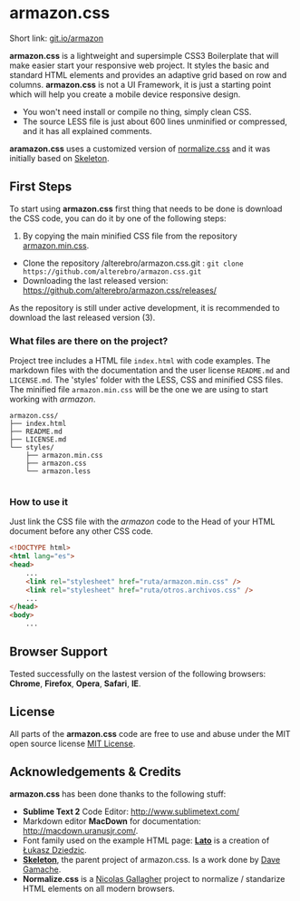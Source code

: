 # armazon.css 
Short link: [git.io/armazon](http://git.io/armazon)

**armazon.css** is a lightweight and supersimple CSS3 Boilerplate that will make easier start your responsive web project. It styles the basic and standard HTML elements and provides an adaptive grid based on row and columns. **armazon.css** is not a UI Framework, it is just a starting point which will help you create a mobile device responsive design.

- You won't need install or compile no thing, simply clean CSS.
- The source LESS file is just about 600 lines unminified or compressed, and it has all explained comments.

**aramazon.css** uses a customized version of [normalize.css](http://necolas.github.io/normalize.css/) and it was initially based on [Skeleton](http://getskeleton.com).

## First Steps
To start using **armazon.css** first thing that needs to be done is download the CSS code, you can do it by one of the following steps:

1. By copying the main minified CSS file from the repository [armazon.min.css](https://raw.githubusercontent.com/alterebro/armazon.css/master/styles/armazon.min.css).
- Clone the repository /alterebro/armazon.css.git : `git clone https://github.com/alterebro/armazon.css.git`
- Downloading the last released version: <https://github.com/alterebro/armazon.css/releases/>

As the repository is still under active development, it is recommended to download the last released version (3).

### What files are there on the project?
Project tree includes a HTML file ``index.html`` with code examples.
The markdown files with the documentation and the user license ``README.md`` and ``LICENSE.md``. The 'styles' folder with the LESS, CSS and minified CSS files. The minified file ``armazon.min.css`` will be the one we are using to start working with *armazon*. 

```
armazon.css/
├── index.html
├── README.md
├── LICENSE.md
└── styles/
    ├── armazon.min.css
    ├── armazon.css
    └── armazon.less
 
```

### How to use it
Just link the CSS file with the *armazon* code to the Head of your HTML document before any other CSS code.

```html
<!DOCTYPE html>
<html lang="es">
<head>
    ...
    <link rel="stylesheet" href="ruta/armazon.min.css" />
    <link rel="stylesheet" href="ruta/otros.archivos.css" />
    ...
</head>
<body>
    ... 
```

## Browser Support
Tested successfully on the lastest version of the following browsers: 
**Chrome**, **Firefox**, **Opera**, **Safari**, **IE**.

## License
All parts of the **armazon.css** code are free to use and abuse under the MIT open source license [MIT License](https://github.com/alterebro/armazon.css/blob/master/LICENSE.md).

## Acknowledgements & Credits
**armazon.css** has been done thanks to the following stuff:

- **Sublime Text 2** Code Editor: <http://www.sublimetext.com/>
- Markdown editor **MacDown** for documentation: <http://macdown.uranusjr.com/>. 
- Font family used on the example HTML page: **[Lato](http://www.google.com/fonts/specimen/Lato)** is a creation of [Łukasz Dziedzic](http://www.lukaszdziedzic.eu/).
- **[Skeleton](http://getskeleton.com)**, the parent project of armazon.css. Is a work done by [Dave Gamache](https://twitter.com/dhg).
- **Normalize.css** is a [Nicolas Gallagher](http://nicolasgallagher.com/) project to normalize / standarize HTML elements on all modern browsers.
